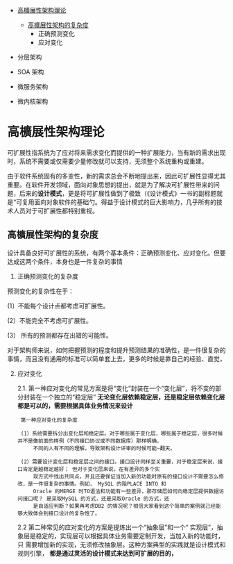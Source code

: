 
* [高櫎展性架构理论](#高櫎展性架构理论)
  * [高櫎展性架构的复杂度](#高櫎展性架构的复杂度)
    * 正确预测变化
    * 应对变化
      
* 分层架构

* SOA 架构

* 微服务架构

* 微内核架构


# 高櫎展性架构理论

可扩展性指系统为了应对将来需求变化而提供的一种扩展能力，当有新的需求出现时，系统不需要或仅需要少量修改就可以支持，无须整个系统重构或重建。

由于软件系统固有的多变性，新的需求总会不断地提出来，因此可扩展性显得尤其重要。在软件开发领域，面向对象思想的提出，就是为了解决可扩展性带来的问题，后来的**设计模式**，更是将可扩展性做到了极致（《设计模式》一书的副标题就是“可复用面向对象软件的基础勺。得益于设计模式的巨大影响力，几乎所有的技术人员对于可扩展性都特别重视。


## 高櫎展性架构的复杂度

设计具备良好可扩展性的系统，有两个基本条件：正确预测变化、应对变化。但要达成这两个条件，本身也是一件复杂的事情

1. 正确预测变化的复杂度

预测变化的复杂性在于：

(1〕不能每个设计点都考虑可扩展性。

(2）不能完全不考虑可扩展性。

(3） 所有的预测都存在出错的可能性。

对于架构师来说，如何把握预测的程度和提升预测结果的准确性，是一件很复杂的事情，而且没有通用的标准可以简单套上去，更多的时候是靠自己的经验、直觉，

2. 应对变化

   2.1. 第一种应对变化的常见方案是将“变化”封装在一个“变化层”，将不变的部分封装在一个独立的“稳定层”
      **无论变化层依赖稳定层，还是稳定层依赖变化层都是可以的，需要根据具体业务情况来设计**
   
        第一种应对变化的复杂度
        
        (1）系统需要拆分出变化层和稳定层。对于哪些属于变化层，哪些属于稳定层，很多时候并不是像前面的样例（不同接口协议或不同数据库）那样明确，
            不同的人有不同的理解，导致架构设计评审的时候可能~翻天。
        
        (2）需要设计变化层和稳定层之间的接口。接口设计同样至关重要，对于稳定层来说，接口肯定是越稳定越好； 但对于变化层来说，在有差异的多个实
            现方式中找出共同点，并且还要保证当加入新的功能时原有的接口设计不需要怎么修改，是一件很复杂的事情。例如， MySQL 的阻PLACE INTO 和
            Oracle 的MERGE 时TO语法和功能有一些差异，那存储层如何向稳定层提供数据访问接口呢？ 是采取MySQL 的方式，还是采取Oracle 的方式，还
            是自适应判断？如果再考虑DB2 的情况呢？相信大家看到这个简单的案例就己经能够大致体会到接口设计的复杂性了。
   
   
   2.2  第二种常见的应对变化的方案是提炼出一个“抽象层”和一个“ 实现层”，抽象层是稳定的，实现层可以根据具体业务需要定制开发，当加入新的功能时，只
        需要增加新的实现，无须修改抽象层。这种方案典型的实践就是设计模式和规则引擎， **都是通过灵活的设计模式来达到可扩展的目的，**
      

